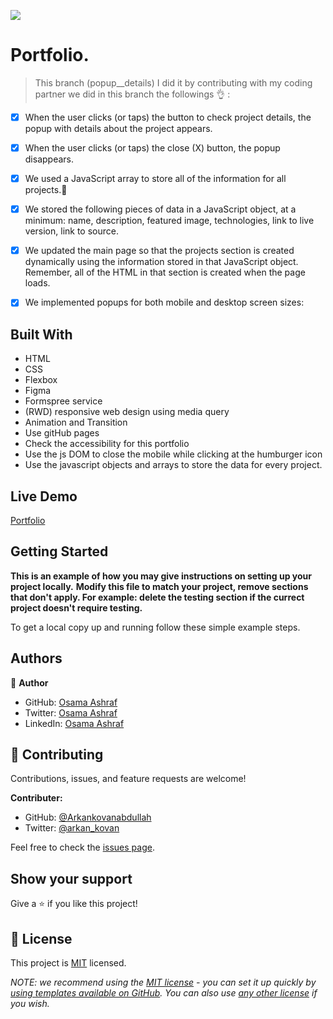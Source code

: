 ![](https://img.shields.io/badge/Microverse-blueviolet)

# Portfolio.


> This branch (popup__details) I did it by contributing with my coding partner we did in this branch the followings 👌 :

- [x] When the user clicks (or taps) the button to check project details, the popup with details about the project appears.
- [x] When the user clicks (or taps) the close (X) button, the popup disappears.
- [x] We used a JavaScript array to store all of the information for all projects.💯
- [x] We stored the following pieces of data in a JavaScript object, at a minimum: name, description, featured image, technologies, link to live version, link to source.
- [x] We updated the main page so that the projects section is created dynamically using the information stored in that JavaScript object. Remember, all of the HTML in that section is created when the page loads.
- [x] We implemented popups for both mobile and desktop screen sizes:



## Built With

- HTML
- CSS
- Flexbox
- Figma
- Formspree service
- (RWD) responsive web design using media query
- Animation and Transition
- Use gitHub pages
- Check the accessibility for this portfolio
- Use the js DOM to close the mobile while clicking at the humburger icon
- Use the javascript objects and arrays to store the data for every project.





## Live Demo


[Portfolio]( https://osamaashraf6.github.io/portfolio/)


## Getting Started

**This is an example of how you may give instructions on setting up your project locally.**
**Modify this file to match your project, remove sections that don't apply. For example: delete the testing section if the currect project doesn't require testing.**


To get a local copy up and running follow these simple example steps.



## Authors

👤 **Author**

- GitHub: [Osama Ashraf](https://github.com/osamaashraf6)
- Twitter: [Osama Ashraf](https://twitter.com/OsamaAshraf578?t=l75KjrhQgK4h-vSPfgk1gA&s=08)
- LinkedIn: [Osama Ashraf](https://www.linkedin.com/in/osama-salem-2a046b203)



## 🤝 Contributing

Contributions, issues, and feature requests are welcome!


**Contributer:** 
- GitHub: [@Arkankovanabdullah](https://github.com/Arkankovanabdullah)
- Twitter: [@arkan_kovan](https://twitter.com/Arkan_kovan)

Feel free to check the [issues page](../../issues/).

## Show your support

Give a ⭐️ if you like this project!



## 📝 License

This project is [MIT](./LICENSE) licensed.

_NOTE: we recommend using the [MIT license](https://choosealicense.com/licenses/mit/) - you can set it up quickly by [using templates available on GitHub](https://docs.github.com/en/communities/setting-up-your-project-for-healthy-contributions/adding-a-license-to-a-repository). You can also use [any other license](https://choosealicense.com/licenses/) if you wish._
